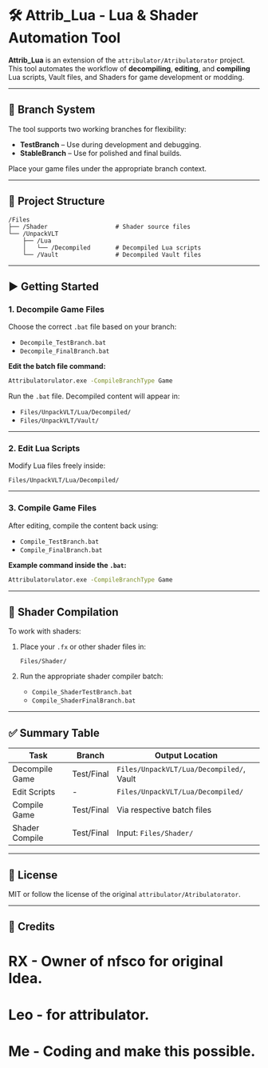# 🛠️ Attrib_Lua - Lua & Shader Automation Tool

**Attrib_Lua** is an extension of the `attribulator/Atribulatorator` project. This tool automates the workflow of **decompiling**, **editing**, and **compiling** Lua scripts, Vault files, and Shaders for game development or modding.

---

## 🚦 Branch System

The tool supports two working branches for flexibility:

- **TestBranch** – Use during development and debugging.
- **StableBranch** – Use for polished and final builds.

Place your game files under the appropriate branch context.

---

## 📂 Project Structure

```
/Files
├── /Shader                   # Shader source files
└── /UnpackVLT
    ├── /Lua
    │   └── /Decompiled       # Decompiled Lua scripts
    └── /Vault                # Decompiled Vault files
```

---

## ▶️ Getting Started

### 1. Decompile Game Files

Choose the correct `.bat` file based on your branch:

- `Decompile_TestBranch.bat`
- `Decompile_FinalBranch.bat`

**Edit the batch file command:**
```bash
Attribulatorulator.exe -CompileBranchType Game
```

Run the `.bat` file. Decompiled content will appear in:

- `Files/UnpackVLT/Lua/Decompiled/`
- `Files/UnpackVLT/Vault/`

---

### 2. Edit Lua Scripts

Modify Lua files freely inside:
```
Files/UnpackVLT/Lua/Decompiled/
```

---

### 3. Compile Game Files

After editing, compile the content back using:

- `Compile_TestBranch.bat`
- `Compile_FinalBranch.bat`

**Example command inside the `.bat`:**
```bash
Attribulatorulator.exe -CompileBranchType Game
```

---

## 🎨 Shader Compilation

To work with shaders:

1. Place your `.fx` or other shader files in:
   ```
   Files/Shader/
   ```

2. Run the appropriate shader compiler batch:
   - `Compile_ShaderTestBranch.bat`
   - `Compile_ShaderFinalBranch.bat`

---

## ✅ Summary Table

| Task            | Branch       | Output Location                         |
|-----------------|--------------|------------------------------------------|
| Decompile Game  | Test/Final   | `Files/UnpackVLT/Lua/Decompiled/`, Vault |
| Edit Scripts    | -            | `Files/UnpackVLT/Lua/Decompiled/`        |
| Compile Game    | Test/Final   | Via respective batch files               |
| Shader Compile  | Test/Final   | Input: `Files/Shader/`                   |

---

## 📄 License

MIT or follow the license of the original `attribulator/Atribulatorator`.

---

## 🙌 Credits
# RX - Owner of nfsco for original Idea.
# Leo - for attribulator.
# Me - Coding and make this possible.
